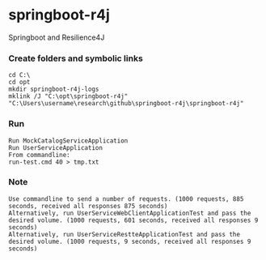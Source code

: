 # springboot-r4j
Springboot and Resilience4J

### Create folders and symbolic links
	cd C:\
	cd opt
	mkdir springboot-r4j-logs 
	mklink /J "C:\opt\springboot-r4j" "C:\Users\username\research\github\springboot-r4j\springboot-r4j"
	
### Run
	Run MockCatalogServiceApplication
	Run UserServiceApplication
	From commandline:
	run-test.cmd 40 > tmp.txt
### Note
	Use commandline to send a number of requests. (1000 requests, 885 seconds, received all responses 875 seconds)
	Alternatively, run UserServiceWebClientApplicationTest and pass the desired volume. (1000 requests, 601 seconds, received all responses 9 seconds)
	Alternatively, run UserServiceRestteApplicationTest and pass the desired volume. (1000 requests, 9 seconds, received all responses 9 seconds)
	 
	 